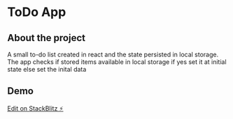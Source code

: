 # ToDo App

## About the project

A small to-do list created in react and the state persisted in local storage. The app checks if stored items available in local storage if yes set it at initial state else set the inital data

## Demo
[Edit on StackBlitz ⚡️](https://stackblitz.com/edit/react-ts-ww5qwa)
